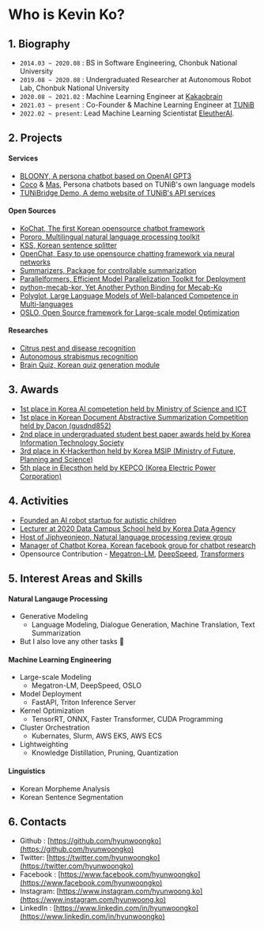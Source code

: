 # Who is Kevin Ko?
## 1. Biography
- `2014.03 ~ 2020.08` : BS in Software Engineering, Chonbuk National University
- `2019.08 ~ 2020.08` : Undergraduated Researcher at Autonomous Robot Lab, Chonbuk National University
- `2020.08 ~ 2021.02` : Machine Learning Engineer at [Kakaobrain](https://github.com/kakaobrain)
- `2021.03 ~ present` : Co-Founder & Machine Learning Engineer at [TUNiB](https://github.com/tunib-ai)
- `2022.02 ~ present`: Lead Machine Learning Scientistat [EleutherAI](https://github.com/EleutherAI).

## 2. Projects
#### Services
- [BLOONY, A persona chatbot based on OpenAI GPT3](https://bloony.ai)
- [Coco](https://tunib.ai/video/%EB%94%94%EC%96%B4%EB%A9%94%EC%9D%B4%ED%8A%B8_%EC%86%8C%EA%B0%9C%EC%98%81%EC%83%81_%EC%BD%94%EC%BD%94%ED%8E%B8.mp4) & [Mas](https://tunib.ai/video/%EB%94%94%EC%96%B4%EB%A9%94%EC%9D%B4%ED%8A%B8_%EC%86%8C%EA%B0%9C%EC%98%81%EC%83%81_%EB%A7%88%EC%8A%A4%ED%8E%B8.mp4), Persona chatbots based on TUNiB's own language models
- [TUNiBridge Demo, A demo website of TUNiB's API services](https://demo.tunibridge.ai/)

#### Open Sources
- [KoChat, The first Korean opensource chatbot framework](https://github.com/hyunwoongko/kochat)
- [Pororo, Multilingual natural language processing toolkit](https://github.com/kakaobrain/pororo)
- [KSS, Korean sentence splitter](https://github.com/hyunwoongko/kss)
- [OpenChat, Easy to use opensource chatting framework via neural networks](https://github.com/hyunwoongko/openchat)
- [Summarizers, Package for controllable summarization](https://github.com/hyunwoongko/summarizers)
- [Parallelformers, Efficient Model Parallelization Toolkit for Deployment](https://github.com/tunib-ai/parallelformers)
- [python-mecab-kor, Yet Another Python Binding for Mecab-Ko](https://github.com/hyunwoongko/python-mecab-kor)
- [Polyglot, Large Language Models of Well-balanced Competence in Multi-languages](https://github.com/EleutherAI/polyglot)
- [OSLO, Open Source framework for Large-scale model Optimization](https://github.com/EleutherAI/oslo)

#### Researches
- [Citrus pest and disease recognition](https://github.com/hyunwoongko/citrus-pest-disease-recognition)
- [Autonomous strabismus recognition](https://github.com/hyunwoongko/strabismus-recognition)
- [Brain Quiz, Korean quiz generation module](https://github.com/hyunwoongko/hyunwoongko/blob/main/assets/brainquiz.gif)

## 3. Awards
- [1st place in Korea AI competetion held by Ministry of Science and ICT](https://m.etnews.com/20210715000270)
- [1st place in Korean Document Abstractive Summarization Competition held by Dacon (gusdnd852)](https://dacon.io/competitions/open/235673/leaderboard)
- [2nd place in undergraduated student best paper awards held by Korea Information Technology Society](http://www.todayan.com/news/articleView.html?idxno=230207)
- [3rd place in K-Hackerthon held by Korea MSIP (Ministry of Future, Planning and Science)](https://newsis.com/view/?id=NISX20181108_0000467462&cID=10808&pID=10800)
- [5th place in Elecsthon held by KEPCO (Korea Electric Power Corporation)](https://blog.kepco.co.kr/1310)

## 4. Activities
- [Founded an AI robot startup for autistic children](https://github.com/hyunwoongko/social-robot-bao)
- [Lecturer at 2020 Data Campus School held by Korea Data Agency](https://github.com/hyunwoongko/bigdata-lecture)
- [Host of Jiphyeonjeon, Natural language processing review group](https://github.com/jiphyeonjeon)
- [Manager of Chatbot Korea, Korean facebook group for chatbot research](https://facebook.com/groups/ChatbotDevKR)
- Opensource Contribution - [Megatron-LM](https://github.com/nvidia/Megatron-LM/commits?author=hyunwoongko), [DeepSpeed](https://github.com/microsoft/DeepSpeed/commits?author=hyunwoongko), [Transformers](https://github.com/huggingface/transformers/commits?author=hyunwoongko)

## 5. Interest Areas and Skills
#### Natural Langauge Processing
- Generative Modeling
  - Language Modeling, Dialogue Generation, Machine Translation, Text Summarization
- But I also love any other tasks 🥰

#### Machine Learning Engineering
- Large-scale Modeling
  - Megatron-LM, DeepSpeed, OSLO
- Model Deployment
  - FastAPI, Triton Inference Server
- Kernel Optimization
  - TensorRT, ONNX, Faster Transformer, CUDA Programming
- Cluster Orchestration
  - Kubernates, Slurm, AWS EKS, AWS ECS
- Lightweighting
  - Knowledge Distillation, Pruning, Quantization

#### Linguistics
- Korean Morpheme Analysis
- Korean Sentence Segmentation  

## 6. Contacts
- Github : [https://github.com/hyunwoongko](https://github.com/hyunwoongko)
- Twitter: [https://twitter.com/hyunwoongko](https://twitter.com/hyunwoongko)
- Facebook : [https://www.facebook.com/hyunwoongko](https://www.facebook.com/hyunwoongko)
- Instagram: [https://www.instagram.com/hyunwoong.ko](https://www.instagram.com/hyunwoong.ko)
- LinkedIn : [https://www.linkedin.com/in/hyunwoongko](https://www.linkedin.com/in/hyunwoongko)
